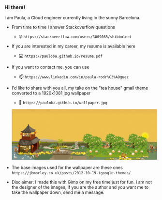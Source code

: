 ### Hi there!  
I am Paula, a Cloud engineer currently living in the sunny Barcelona.

- From time to time I answer Stackoverflow questions 
  - 🤓 `https://stackoverflow.com/users/3009085/shibboleet`
- If you are interested in my career, my resume is available here 
  - 💻 `https://pauloba.github.io/resume.pdf`
- If you want to contact me, you can use 
  - 📫 `https://www.linkedin.com/in/paula-rodr%C3%ADguez`
- I'd like to share with you all, my take on the "tea house" gmail theme converted to a 1920x1081 jpg wallpaper
  - 🧡 `https://pauloba.github.io/wallpaper.jpg`

  ![Wallpaper thumbnail](https://github.com/pauloba/pauloba/blob/main/thumbnail.jpg?raw=true)

- The base images used for the wallpaper are these ones `https://jbmorley.co.uk/posts/2012-10-19-igoogle-themes/`
- Disclaimer:  I made this with Gimp on my free time just for fun.
I am not the designer of the images, if you are the author and you want me to take the wallpaper down, send me a message.
